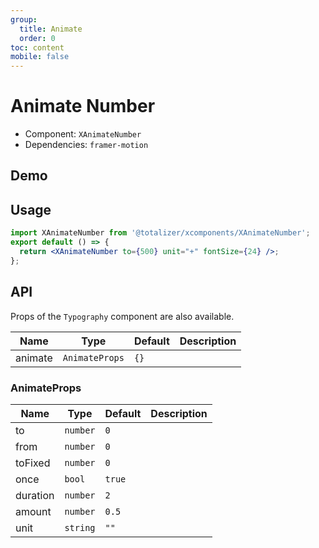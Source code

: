 ```yaml
---
group:
  title: Animate
  order: 0
toc: content
mobile: false
---
```


# Animate Number

- Component: `XAnimateNumber`
- Dependencies: `framer-motion`

## Demo

<code src="./examples/animate-number" compact></code>

## Usage

```jsx | pure
import XAnimateNumber from '@totalizer/xcomponents/XAnimateNumber';
export default () => {
  return <XAnimateNumber to={500} unit="+" fontSize={24} />;
};
```

## API

Props of the `Typography` component are also available.

| Name    | Type           | Default | Description |
| ------- | -------------- | ------- | ----------- |
| animate | `AnimateProps` | `{}`    |             |

### AnimateProps

| Name     | Type     | Default | Description |
| -------- | -------- | ------- | ----------- |
| to       | `number` | `0`     |             |
| from     | `number` | `0`     |             |
| toFixed  | `number` | `0`     |             |
| once     | `bool`   | `true`  |             |
| duration | `number` | `2`     |             |
| amount   | `number` | `0.5`   |             |
| unit     | `string` | `""`    |             |
